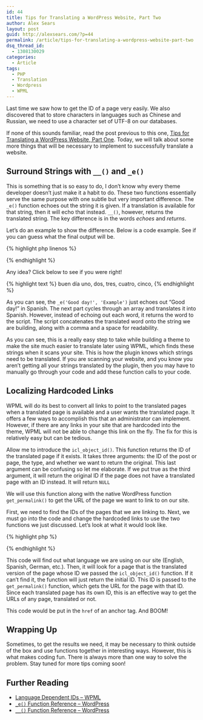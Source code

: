 ```yaml
---
id: 44
title: Tips for Translating a WordPress Website, Part Two
author: Alex Sears
layout: post
guid: http://alexsears.com/?p=44
permalink: /article/tips-for-translating-a-wordpress-website-part-two
dsq_thread_id:
  - 1308130029
categories:
  - Article
tags:
  - PHP
  - Translation
  - Wordpress
  - WPML
---
```

Last time we saw how to get the ID of a page very easily. We also discovered that to store characters in languages such as Chinese and Russian, we need to use a character set of UTF-8 on our databases.

<!--more-->

If none of this sounds familiar, read the post previous to this one, [Tips for Translating a WordPress Website, Part One][1]. Today, we will talk about some more things that will be necessary to implement to successfully translate a website.

## Surround Strings with `__()` and `_e()`

This is something that is so easy to do, I don&#8217;t know why every theme developer doesn&#8217;t just make it a habit to do. These two functions essentially serve the same purpose with one subtle but very important difference. The `_e()` function echoes out the string it is given. If a translation is available for that string, then it will echo that instead. `__()`, however, returns the translated string. The key difference is in the words *echoes* and *returns*.

Let&#8217;s do an example to show the difference. Below is a code example. See if you can guess what the final output will be.

{% highlight php linenos %}
<?php
$english = ['one', 'two', 'three', 'four', 'five'];
$spanish = '';

_e('Good day!', 'Example');

foreach ($english as $word) {
    $spanish .= __($word, 'Example') . ', ';
}

echo $spanish;
?>
{% endhighlight %}

Any idea? Click below to see if you were right!

{% highlight text %}
buen día
uno, dos, tres, cuatro, cinco,
{% endhighlight %}

As you can see, the `_e('Good day!', 'Example')` just echoes out &#8220;Good day!&#8221; in Spanish. The next part cycles through an array and translates it into Spanish. However, instead of echoing out each word, it returns the word to the script. The script concatenates the translated word onto the string we are building, along with a comma and a space for readability.

As you can see, this is a really easy step to take while building a theme to make the site much easier to translate later using WPML, which finds these strings when it scans your site. This is how the plugin knows which strings need to be translated. If you are scanning your website, and you know you aren&#8217;t getting all your strings translated by the plugin, then you may have to manually go through your code and add these function calls to your code.

## Localizing Hardcoded Links

WPML will do its best to convert all links to point to the translated pages when a translated page is available and a user wants the translated page. It offers a few ways to accomplish this that an administrator can implement. However, if there are any links in your site that are hardcoded into the theme, WPML will not be able to change this link on the fly. The fix for this is relatively easy but can be tedious.

Allow me to introduce the `icl_object_id()`. This function returns the ID of the translated page if it exists. It takes three arguments: the ID of the post or page, the type, and whether we want to return the original. This last argument can be confusing so let me elaborate. If we put true as the third argument, it will return the original ID if the page does not have a translated page with an ID instead. It will return `NULL`

We will use this function along with the native WordPress function `get_permalink()` to get the URL of the page we want to link to on our site.

First, we need to find the IDs of the pages that we are linking to. Next, we must go into the code and change the hardcoded links to use the two functions we just discussed. Let&#8217;s look at what it would look like.

{% highlight php %}
<?php echo get_permalink(icl_object_id(18,'page', true)); ?>
{% endhighlight %}

This code will find out what language we are using on our site (English, Spanish, German, etc.). Then, it will look for a page that is the translated version of the page whose ID we passed the `icl_object_id()` function. If it can&#8217;t find it, the function will just return the initial ID. This ID is passed to the `get_permalink()` function, which gets the URL for the page with that ID. Since each translated page has its own ID, this is an effective way to get the URLs of any page, translated or not.

This code would be put in the `href` of an anchor tag. And BOOM!


## Wrapping Up

Sometimes, to get the results we need, it may be necessary to think outside of the box and use functions together in interesting ways. However, this is what makes coding fun. There is always more than one way to solve the problem. Stay tuned for more tips coming soon!

## Further Reading

  * [Language Dependent IDs &#8211; WPML][2]
  * [`_e()` Function Reference &#8211; WordPress][3]
  * [`__()` Function Reference &#8211; WordPress][4]

 [1]: http://alexsears.com/articles/tips-for-translating-a-wordpress-website-using-wpml
 [2]: http://wpml.org/documentation/support/creating-multilingual-wordpress-themes/language-dependent-ids/
 [3]: http://codex.wordpress.org/Function_Reference/_e
 [4]: http://codex.wordpress.org/Function_Reference/_2